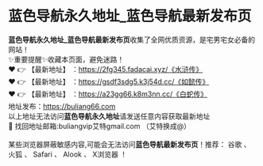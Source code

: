 # 蓝色导航永久地址_蓝色导航最新发布页<br>
**蓝色导航永久地址_蓝色导航最新发布页**收集了全网优质资源，是宅男宅女必备的网站！<br>
✨重要提醒✨收藏本页面，避免迷路！<br>
❤️ 👉 【最新地址】 ：https://2fg345.fadacai.xyz/《水浒传》<br>
❤️ 👉 【最新地址】 ：https://gsdf3sdg5.k3j54d.cc/《如懿传》<br>
❤️ 👉 【最新地址】 ：https://a23gg66.k8m3nn.cc/《白蛇传》<br>
地址发布：https://buliang66.com<br>
以上地址无法访问**蓝色导航永久地址**请发送任意内容获取最新地址<br>
📧 找回地址邮箱:buliangvip艾特gmail.com （艾特换成@）<br><br>
某些浏览器屏蔽敏感内容,可能会无法访问**蓝色导航最新发布页**！推荐： 谷歌 、 火狐 、 Safari 、 Alook 、 X浏览器 ！<br>

